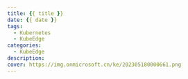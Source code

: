 ```yaml
---
title: {{ title }}
date: {{ date }}
tags:
  - Kubernetes
  - KubeEdge
categories:
  - KubeEdge
description: 
cover: https://img.onmicrosoft.cn/ke/202305180000661.png
---
```

